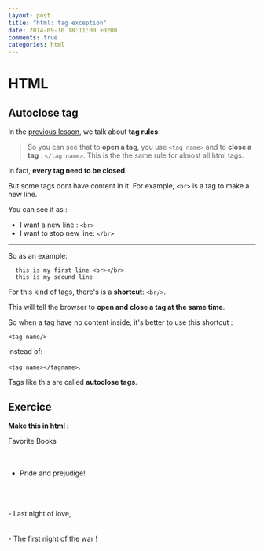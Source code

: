 ```yaml
---
layout: post
title: "html: tag exception"
date: 2014-09-10 18:11:00 +0200
comments: true
categories: html
---
```


HTML
====

Autoclose tag
----

In the [previous lesson](previous_lesson), we talk about __tag rules__:


> So you can see that to __open a tag__, you use ``<tag name>`` and to __close a tag__ :  ``</tag name>``.
> This is the the same rule for almost all html tags.

In fact, __every tag need to be closed__.

But some tags dont have content in it.
For example, ``<br>`` is a tag to make a new line.

You can see it as :

  * I want a new line : ``<br>``
  * I want to stop new line: ``</br>``

----

So as an example:

```
  this is my first line <br></br>
  this is my secund line
```

For this kind of tags, there's is a __shortcut__:  ``<br/>``.

This will tell the browser to __open and close a tag at the same time__.

So when a tag have no content inside, it's better to use this shortcut :

``<tag name/>``

instead of:

``<tag name></tagname>``.


Tags like this are called __autoclose tags__.

Exercice
----

__Make this in html :__

Favorite Books
<br/>
<br/>
<br/>
- Pride and prejudige!
<br/>
<br/>
<br/>
- Last night of love,
<br/>
<br/>
<br/>
- The first night of the war !


